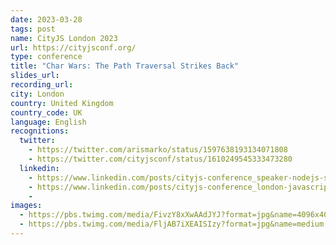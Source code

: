 ```yaml
---
date: 2023-03-28
tags: post
name: CityJS London 2023
url: https://cityjsconf.org/
type: conference
title: "Char Wars: The Path Traversal Strikes Back"
slides_url:
recording_url: 
city: London
country: United Kingdom
country_code: UK
language: English
recognitions:
  twitter:
    - https://twitter.com/arismarko/status/1597638193134071808
    - https://twitter.com/cityjsconf/status/1610249545333473280
  linkedin:
    - https://www.linkedin.com/posts/cityjs-conference_speaker-nodejs-security-activity-7016331160720924672-XZTK?utm_source=share&utm_medium=member_desktop
    - https://www.linkedin.com/posts/cityjs-conference_london-javascript-activity-7028661654166859776-Y0sS?utm_source=share&utm_medium=member_desktop
    - 
images:
  - https://pbs.twimg.com/media/FivzY8xXwAAdJYJ?format=jpg&name=4096x4096
  - https://pbs.twimg.com/media/FljAB7iXEAISIzy?format=jpg&name=medium
---
```

